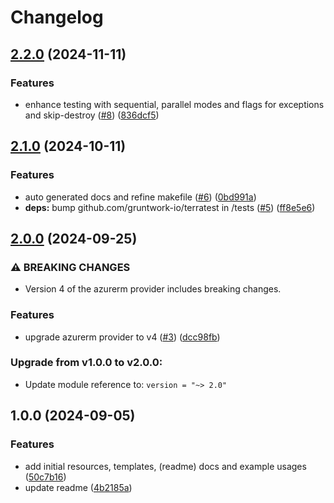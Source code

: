 # Changelog

## [2.2.0](https://github.com/CloudNationHQ/terraform-azure-dbw/compare/v2.1.0...v2.2.0) (2024-11-11)


### Features

* enhance testing with sequential, parallel modes and flags for exceptions and skip-destroy ([#8](https://github.com/CloudNationHQ/terraform-azure-dbw/issues/8)) ([836dcf5](https://github.com/CloudNationHQ/terraform-azure-dbw/commit/836dcf5db03adf544c9c79b4e7b573534118a1d7))

## [2.1.0](https://github.com/CloudNationHQ/terraform-azure-dbw/compare/v2.0.0...v2.1.0) (2024-10-11)


### Features

* auto generated docs and refine makefile ([#6](https://github.com/CloudNationHQ/terraform-azure-dbw/issues/6)) ([0bd991a](https://github.com/CloudNationHQ/terraform-azure-dbw/commit/0bd991ad7c42ce739a371c78b922538e617378fc))
* **deps:** bump github.com/gruntwork-io/terratest in /tests ([#5](https://github.com/CloudNationHQ/terraform-azure-dbw/issues/5)) ([ff8e5e6](https://github.com/CloudNationHQ/terraform-azure-dbw/commit/ff8e5e6d0c1ed763e041c2ec1cfce221d48325b1))

## [2.0.0](https://github.com/CloudNationHQ/terraform-azure-dbw/compare/v1.0.0...v2.0.0) (2024-09-25)


### ⚠ BREAKING CHANGES

* Version 4 of the azurerm provider includes breaking changes.

### Features

* upgrade azurerm provider to v4 ([#3](https://github.com/CloudNationHQ/terraform-azure-dbw/issues/3)) ([dcc98fb](https://github.com/CloudNationHQ/terraform-azure-dbw/commit/dcc98fbf90527b1c459f9cedb660c51c7fc6e9cb))

### Upgrade from v1.0.0 to v2.0.0:

- Update module reference to: `version = "~> 2.0"`

## 1.0.0 (2024-09-05)


### Features

* add initial resources, templates, (readme) docs and example usages ([50c7b16](https://github.com/CloudNationHQ/terraform-azure-dbw/commit/50c7b16f9dbcbfc90240d4ab5278cdfd7e0a5542))
* update readme ([4b2185a](https://github.com/CloudNationHQ/terraform-azure-dbw/commit/4b2185a946bb3aed595d09e520a1f8da53eb75cf))
